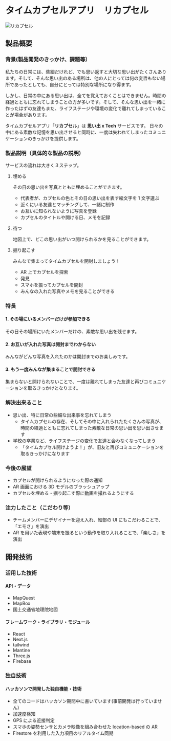 # タイムカプセルアプリ　リカプセル

![リカプセル](https://user-images.githubusercontent.com/44559810/197327077-0a20a1e5-6cfb-46ea-92fc-2aa6f9ecce02.png)

## 製品概要

### 背景(製品開発のきっかけ、課題等）

私たちの日常には、些細だけれど、でも思い返すと大切な思い出がたくさんあります。そして、そんな思い出のある場所は、他の人にとっては何の変哲もない場所であったとしても、自分にとっては特別な場所になり得ます。

しかし、日常の中にある思い出は、全てを覚えておくことはできません。時間の経過とともに忘れてしまうことの方が多いです。そして、そんな思い出を一緒に作ったはずの友達もまた、ライフステージや環境の変化で離れてしまっていることが場合があります。

タイムカプセルアプリ「**リカプセル**」は **思い出 x Tech** サービスです。 日々の中にある素敵な記憶を思い出させると同時に、一度は失われてしまったコミュニケーションのきっかけを提供します。

### 製品説明（具体的な製品の説明）

サービスの流れは大きく３ステップ。

1. 埋める

   その日の思い出を写真とともに埋めることができます。

   - 代表者が、カプセルの色とその日の思い出を表す絵文字を 1 文字選ぶ
   - 近くにいる友達とマッチングして、一緒に制作
   - お互いに知られないように写真を登録
   - カプセルのタイトルや開ける日、メモを記録

2. 待つ

   地図上で、どこの思い出がいつ開けられるかを見ることができます。

3. 掘り起こす

   みんなで集まってタイムカプセルを開封しましょう！

   - AR 上でカプセルを探索
   - 発見
   - スマホを振ってカプセルを開封
   - みんなの入れた写真やメモを見ることができる

### 特長

#### 1. その場にいるメンバーだけが参加できる

その日その場所にいたメンバーだけの、素敵な思い出を残せます。

#### 2. お互いが入れた写真は開封までわからない

みんながどんな写真を入れたのかは開封までのお楽しみです。

#### 3. もう一度みんなが集まることで開封できる

集まらないと開けられないことで、一度は離れてしまった友達と再びコミュニケーションを取るきっかけとなります。

### 解決出来ること

- 思い出、特に日常の些細な出来事を忘れてしまう
  - タイムカプセルの存在、そしてその中に入れられたたくさんの写真が、時間の経過とともに忘れてしまった素敵な日常の思い出を思い出させます
- 学校の卒業など、ライフステージの変化で友達と会わなくなってしまう
  - 「タイムカプセル開けようよ！」が、旧友と再びコミュニケーションを取るきっかけになります

### 今後の展望

- カプセルが開けられるようになった際の通知
- AR 画面における 3D モデルのブラッシュアップ
- カプセルを埋める・掘り起こす際に動画を撮れるようにする

### 注力したこと（こだわり等）

- チームメンバーにデザイナーを迎え入れ、細部の UI にもこだわることで、「エモさ」を演出
- AR を用いた表現や端末を振るという動作を取り入れることで、「楽しさ」を演出

## 開発技術

### 活用した技術

#### API・データ

- MapQuest
- MapBox
- 国土交通省地理院地図

#### フレームワーク・ライブラリ・モジュール

- React
- Next.js
- tailwind
- Mantine
- Three.js
- Firebase

### 独自技術

#### ハッカソンで開発した独自機能・技術

- 全てのコードはハッカソン期間中に書いています(事前開発は行っていません)
- 加速度検知
- GPS による近接判定
- スマホの姿勢センサとカメラ映像を組み合わせた location-based の AR
- Firestore を利用した入力項目のリアルタイム同期
